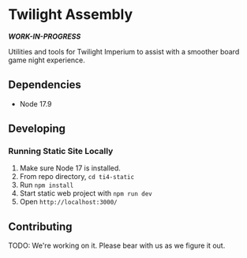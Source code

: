 # Twilight Assembly

_**WORK-IN-PROGRESS**_

Utilities and tools for Twilight Imperium to assist with a smoother board game night experience.

## Dependencies

* Node 17.9

## Developing

### Running Static Site Locally

1. Make sure Node 17 is installed.
3. From repo directory, `cd ti4-static`
4. Run `npm install`
5. Start static web project with `npm run dev`
6. Open `http://localhost:3000/`

## Contributing

TODO: We're working on it. Please bear with us as we figure it out.
